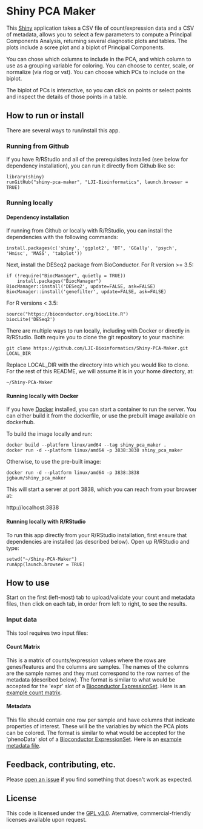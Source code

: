 # Shiny PCA Maker

This [Shiny](http://shiny.rstudio.com/) application takes a CSV file of count/expression data and a CSV of metadata, allows you to select a few parameters to compute a Principal Components Analysis, returning several diagnostic plots and tables. The plots include a scree plot and a biplot of Principal Components.

You can chose which columns to include in the PCA, and which column to use as a grouping variable for coloring. You can choose to center, scale, or normalize (via rlog or vst). You can choose which PCs to include on the biplot.

The biplot of PCs is interactive, so you can click on points or select points and inspect the details of those points in a table. 

## How to run or install

There are several ways to run/install this app.

### Running from Github

If you have R/RStudio and all of the prerequisites installed (see below for dependency installation), you can run it directly from Github like so:

```
library(shiny)
runGitHub("shiny-pca-maker", "LJI-Bioinformatics", launch.browser = TRUE)
```

### Running locally

#### Dependency installation

If running from Github or locally with R/RStudio, you can install the dependencies with
the following commands:

```
install.packages(c('shiny', 'ggplot2', 'DT', 'GGally', 'psych', 'Hmisc', 'MASS', 'tabplot'))
```

Next, install the DESeq2 package from BioConductor.  For R version >= 3.5:
```
if (!require("BiocManager", quietly = TRUE))
    install.packages("BiocManager")
BiocManager::install('DESeq2', update=FALSE, ask=FALSE)
BiocManager::install('genefilter', update=FALSE, ask=FALSE)

```

For R versions < 3.5:
```
source("https://bioconductor.org/biocLite.R")
biocLite('DESeq2')
```

There are multiple ways to run locally, including with Docker or directly in R/RStudio.  Both require you to clone the git repository to your machine:

```
git clone https://github.com/LJI-Bioinformatics/Shiny-PCA-Maker.git LOCAL_DIR
```

Replace LOCAL_DIR with the directory into which you would like to clone.  For the rest of this README, we will assume it is in your home directory, at:

```
~/Shiny-PCA-Maker
```

#### Running locally with Docker

If you have [Docker](https://www.docker.com/) installed, you can start a container to run the server.
You can either build it from the dockerfile, or use the prebuilt image available on dockerhub.

To build the image locally and run:
```
docker build --platform linux/amd64 --tag shiny_pca_maker .
docker run -d --platform linux/amd64 -p 3838:3838 shiny_pca_maker
```

Otherwise, to use the pre-built image:

```
docker run -d --platform linux/amd64 -p 3838:3838 jgbaum/shiny_pca_maker
```

This will start a server at port 3838, which you can reach from your browser at:

http://localhost:3838


#### Running locally with R/RStudio

To run this app directly from your R/RStudio installation, first ensure that dependencies are installed (as described below).  Open up R/RStudio and type:

```
setwd("~/Shiny-PCA-Maker")
runApp(launch.browser = TRUE) 
```

## How to use

Start on the first (left-most) tab to upload/validate your count and metadata files, then click on each tab, in order from left to right, to see the results.

### Input data

This tool requires two input files:

#### Count Matrix

This is a matrix of counts/expression values where the rows are genes/features and the columns are samples.  The names of the columns are the sample names and they must correspond to the row names of the metadata (described below).  The format is similar to what would be accepted for the 'expr' slot of a [Bioconductor ExpressionSet](http://www.bioconductor.org/packages/release/bioc/vignettes/Biobase/inst/doc/ExpressionSetIntroduction.pdf).  Here is an [example count matrix](www/GSE81741.counts.tsv).

#### Metadata

This file should contain one row per sample and have columns that indicate properties of interest.  These will be the variables by which the PCA plots can be colored.  The format is similar to what would be accepted for the 'phenoData' slot of a [Bioconductor ExpressionSet](http://www.bioconductor.org/packages/release/bioc/vignettes/Biobase/inst/doc/ExpressionSetIntroduction.pdf).  Here is an [example metadata file](www/GSE81741.metadata.tsv).

## Feedback, contributing, etc.

Please [open an issue](https://github.com/LJI-Bioinformatics/Shiny-PCA-Maker/issues/new) if you find something that doesn't work as expected.

## License

This code is licensed under the [GPL v3.0](https://www.gnu.org/licenses/gpl.html).  Aternative, commercial-friendly licenses available upon request.